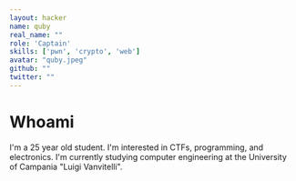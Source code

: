 ```yaml
---
layout: hacker
name: quby
real_name: ""
role: 'Captain'
skills: ['pwn', 'crypto', 'web']
avatar: "quby.jpeg"
github: ""
twitter: ""
---
```


# Whoami

I'm a 25 year old student. I'm interested in CTFs, programming, and electronics. I'm currently studying computer engineering at the University of Campania "Luigi Vanvitelli".

